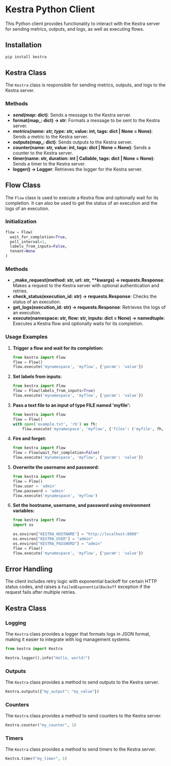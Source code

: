 # Kestra Python Client

This Python client provides functionality to interact with the Kestra server for sending metrics, outputs, and logs, as well as executing flows.

## Installation

```bash
pip install kestra
```

## Kestra Class

The `Kestra` class is responsible for sending metrics, outputs, and logs to the Kestra server.

### Methods

- **_send(map_: dict)**: Sends a message to the Kestra server.
- **format(map_: dict) -> str**: Formats a message to be sent to the Kestra server.
- **_metrics(name: str, type_: str, value: int, tags: dict | None = None)**: Sends a metric to the Kestra server.
- **outputs(map_: dict)**: Sends outputs to the Kestra server.
- **counter(name: str, value: int, tags: dict | None = None)**: Sends a counter to the Kestra server.
- **timer(name: str, duration: int | Callable, tags: dict | None = None)**: Sends a timer to the Kestra server.
- **logger() -> Logger**: Retrieves the logger for the Kestra server.

## Flow Class

The `Flow` class is used to execute a Kestra flow and optionally wait for its completion. It can also be used to get the status of an execution and the logs of an execution.

### Initialization

```python
flow = Flow(
  wait_for_completion=True,
  poll_interval=1,
  labels_from_inputs=False,
  tenant=None
)
```


### Methods

- **_make_request(method: str, url: str, \*\*kwargs) -> requests.Response**: Makes a request to the Kestra server with optional authentication and retries.
- **check_status(execution_id: str) -> requests.Response**: Checks the status of an execution.
- **get_logs(execution_id: str) -> requests.Response**: Retrieves the logs of an execution.
- **execute(namespace: str, flow: str, inputs: dict = None) -> namedtuple**: Executes a Kestra flow and optionally waits for its completion.

### Usage Examples

1. **Trigger a flow and wait for its completion:**

    ```python
    from kestra import Flow
    flow = Flow()
    flow.execute('mynamespace', 'myflow', {'param': 'value'})
    ```

2. **Set labels from inputs:**

    ```python
    from kestra import Flow
    flow = Flow(labels_from_inputs=True)
    flow.execute('mynamespace', 'myflow', {'param': 'value'})
    ```

3. **Pass a text file to an input of type FILE named 'myfile':**

    ```python
    from kestra import Flow
    flow = Flow()
    with open('example.txt', 'rb') as fh:
        flow.execute('mynamespace', 'myflow', {'files': ('myfile', fh, 'text/plain')})
    ```

4. **Fire and forget:**

    ```python
    from kestra import Flow
    flow = Flow(wait_for_completion=False)
    flow.execute('mynamespace', 'myflow', {'param': 'value'})
    ```

5. **Overwrite the username and password:**

    ```python
    from kestra import Flow
    flow = Flow()
    flow.user = 'admin'
    flow.password = 'admin'
    flow.execute('mynamespace', 'myflow')
    ```

6. **Set the hostname, username, and password using environment variables:**

    ```python
    from kestra import Flow
    import os

    os.environ["KESTRA_HOSTNAME"] = "http://localhost:8080"
    os.environ["KESTRA_USER"] = "admin"
    os.environ["KESTRA_PASSWORD"] = "admin"
    flow = Flow()
    flow.execute('mynamespace', 'myflow', {'param': 'value'})
    ```

## Error Handling

The client includes retry logic with exponential backoff for certain HTTP status codes, and raises a `FailedExponentialBackoff` exception if the request fails after multiple retries.

## Kestra Class

### Logging

The `Kestra` class provides a logger that formats logs in JSON format, making it easier to integrate with log management systems.

```python
from kestra import Kestra

Kestra.logger().info("Hello, world!")
```

### Outputs

The `Kestra` class provides a method to send outputs to the Kestra server.

```python
Kestra.outputs({"my_output": "my_value"})
```

### Counters

The `Kestra` class provides a method to send counters to the Kestra server.

```python
Kestra.counter("my_counter", 1)
```

### Timers

The `Kestra` class provides a method to send timers to the Kestra server.

```python
Kestra.timer("my_timer", 1)
```
